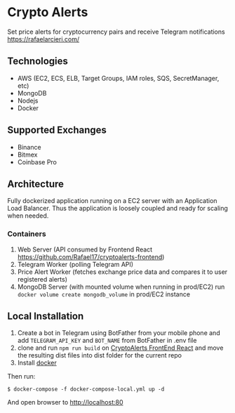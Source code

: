 # Crypto Alerts
Set price alerts for cryptocurrency pairs and receive Telegram notifications
https://rafaelarcieri.com/

## Technologies
* AWS (EC2, ECS, ELB, Target Groups, IAM roles, SQS, SecretManager, etc)
* MongoDB
* Nodejs
* Docker

## Supported Exchanges
* Binance
* Bitmex
* Coinbase Pro

## Architecture
Fully dockerized application running on a EC2 server with an Application Load Balancer. Thus the application is loosely coupled and ready for scaling when needed.

### Containers
1. Web Server (API consumed by Frontend React <https://github.com/Rafael17/cryptoalerts-frontend>)
2. Telegram Worker (polling Telegram API)
3. Price Alert Worker (fetches exchange price data and compares it to user registered alerts)
4. MongoDB Server (with mounted volume when running in prod/EC2) run `docker volume create mongodb_volume` in prod/EC2 instance

## Local Installation
1. Create a bot in Telegram using BotFather from your mobile phone and add `TELEGRAM_API_KEY` and `BOT_NAME` from BotFather in .env file
2. clone and run `npm run build` on [CryptoAlerts FrontEnd React](https://github.com/Rafael17/cryptoalerts-frontend) and move the resulting dist files into dist folder for the current repo
3. Install [docker](https://docs.docker.com/get-docker/)

Then run: 
```shell
$ docker-compose -f docker-compose-local.yml up -d
```
And open browser to <http://localhost:80>




